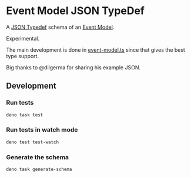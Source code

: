 # Event Model JSON TypeDef

A [JSON Typedef](https://jsontypedef.com) schema of an [Event Model](https://eventmodeling.org).

Experimental.

The main development is done in [event-model.ts](src/event-model.ts) since that gives the best type support.

Big thanks to @dilgerma for sharing his example JSON.

## Development

### Run tests

```sh
deno task test
```

### Run tests in watch mode

```sh
deno test test-watch
```

### Generate the schema

```sh
deno task generate-schema
```